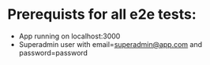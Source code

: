 # Prerequists for all e2e tests:
 * App running on localhost:3000
 * Superadmin user with email=superadmin@app.com and password=password